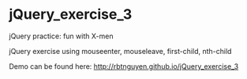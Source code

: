 jQuery_exercise_3
=================

jQuery practice: fun with X-men

jQuery exercise using mouseenter, mouseleave, first-child, nth-child

Demo can be found here: http://rbtnguyen.github.io/jQuery_exercise_3
